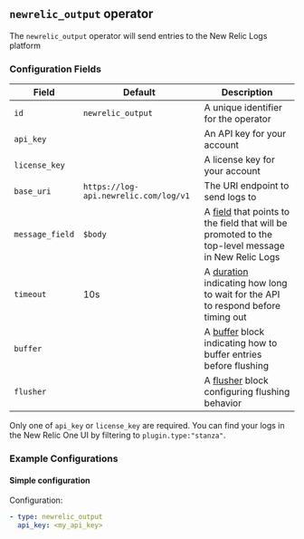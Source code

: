 ## `newrelic_output` operator

The `newrelic_output` operator will send entries to the New Relic Logs platform

### Configuration Fields

| Field           | Default                               | Description                                                                                                               |
| ---             | ---                                   | ---                                                                                                                       |
| `id`            | `newrelic_output`                     | A unique identifier for the operator                                                                                      |
| `api_key`       |                                       | An API key for your account                                                                                               |
| `license_key`   |                                       | A license key for your account                                                                                            |
| `base_uri`      | `https://log-api.newrelic.com/log/v1` | The URI endpoint to send logs to                                                                                          |
| `message_field` | `$body`                             | A [field](/docs/types/field.md) that points to the field that will be promoted to the top-level message in New Relic Logs |
| `timeout`       | 10s                                   | A [duration](/docs/types/duration.md) indicating how long to wait for the API to respond before timing out                |
| `buffer`        |                                       | A [buffer](/docs/types/buffer.md) block indicating how to buffer entries before flushing                                  |
| `flusher`       |                                       | A [flusher](/docs/types/flusher.md) block configuring flushing behavior                                                   |

Only one of `api_key` or `license_key` are required. You can find your logs in the New Relic One UI by filtering to `plugin.type:"stanza"`.

### Example Configurations

#### Simple configuration

Configuration:
```yaml
- type: newrelic_output
  api_key: <my_api_key>
```
